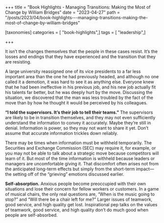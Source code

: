+++
title = "Book Highlights - Managing Transitions: Making the Most of Change by William Bridges"
date = "2023-04-27"
path = "/posts/2023/04/book-highlights---managing-transitions-making-the-most-of-change-by-william-bridges"

[taxonomies]
categories = [ "book-highlights",]
tags = [ "leadership",]

+++

It isn’t the changes themselves that the people in these cases resist. It’s the losses and endings that they have experienced and the transition that they are resisting.

A large university reassigned one of its vice presidents to a far less important area than the one he had previously headed, and although no one called it a demotion, it was hard to see it as anything else. Everyone knew that he had been ineffective in his previous job, and his new job actually fit his talents far better, but he was deeply hurt by the move. Discussing the situation, we discovered that the man was less troubled by the fact of the move than by how he thought it would be perceived by his colleagues.

**“I told the supervisors. It’s their job to tell their teams.”** The supervisors are likely to be in transition themselves, and they may not even sufficiently understand the information to convey it accurately. Maybe they’re still in denial. Information is power, so they may not want to share it yet. Don’t assume that accurate information trickles down reliably.

There may be times when information must be withheld temporarily. The Securities and Exchange Commission (SEC) may require it, for example, or you may not be able to talk about a strategic move because competitors will learn of it. But most of the time information is withheld because leaders or managers are uncomfortable giving it. That discomfort often arises not from the anticipated long-term effects but simply from the short-term impact—the setting off of the “grieving” emotions discussed earlier.

**Self-absorption.** Anxious people become preoccupied with their own situations and lose their concern for fellow workers or customers. In a game of musical chairs, the only real questions are, “When is the music going to stop?” and “Will there be a chair left for me?” Larger issues of teamwork, good service, and high quality get lost. Inspirational pep talks on the values of teamwork, good service, and high quality don’t do much good when people are self-absorbed.
